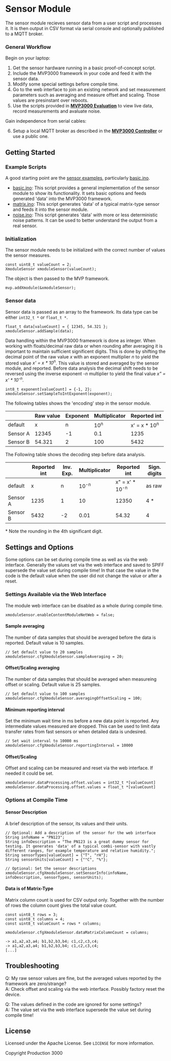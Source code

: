 # Sensor Module

The sensor module recieves sensor data from a user script and processes it. It is then output in CSV format via serial console and optionally published to a MQTT broker.

### General Workflow

Begin on your laptop:

1.  Get the sensor hardware running in a basic proof-of-concept script.
2.  Include the MVP3000 framework in your code and feed it with the sensor data.
3.  Modify some special settings before compile time.
4.  Go to the web interface to join an existing network and set measurement parameters such as averaging and measure offset and scaling. Those values are presinstant over reboots.
5.  Use the scripts provided in **[MVP3000 Evaluation](https://github.com/Production3000/mvp3000evaluation)** to view live data, record measurements and avaluate noise.

Gain independence from serial cables:

6.  Setup a local MQTT broker as described in the **[MVP3000 Controller](https://github.com/Production3000/mvp3000controller)** or use a public one.


## Getting Started

### Example Scripts

A good starting point are the [sensor examples](/examples/sensor/), particularly [basic.ino](/examples/sensor/basic/basic.ino).

 *  [basic.ino](/examples/sensor/basic/basic.ino): This script provides a general implementation of the sensor module to show its functionality. It sets basic options and feeds generated 'data' into the MVP3000 framework.
 *  [matrix.ino](/examples/sensor/matrix/matrix.ino): This script generates 'data' of a typical matrix-type sensor and feeds it into the sensor module.
 *  [noise.ino](/examples/sensor/noise/noise.ino): This script generates 'data' with more or less deterministic noise patterns. It can be used to better understand the output from a real sensor. 

### Initialization

The sensor module needs to be initialized with the correct number of values the sensor measures.

    const uint8_t valueCount = 2;
    XmoduleSensor xmoduleSensor(valueCount);

The object is then passed to the MVP framework.

    mvp.addXmodule(&xmoduleSensor);

### Sensor data

Sensor data is passed as an array to the framework. Its data type can be either `int32_t *` or `float_t *`.

    float_t data[valueCount] = { 12345, 54.321 };
    xmoduleSensor.addSample(data);

Data handling within the MVP3000 framework is done as integer. When working with floats/decimal raw data or when rounding after averaging it is important to maintain sufficient significent digits. This is done by shifting the decimal point of the raw value *x* with an exponent multiplier *n* to yield the stored value *x' = x * 10<sup>n</sup>*. This value is stored and averaged by the sensor module, and reported. Before data analysis the decimal shift needs to be reversed using the inverse exponent *-n* multiplier to yield the final value *x" = x' * 10<sup>-n</sup>*.

    int8_t exponent[valueCount] = {-1, 2};
    xmoduleSensor.setSampleToIntExponent(exponent);

The following tables shows the 'encoding' step in the sensor module.

|           | Raw value | Exponent  | Multiplicator | Reported int              |
| ---       | ---       | ---       | ---           | ---                       |
| default   | x         | n         | 10<sup>n</sup>| x' = x * 10<sup>n</sup>   |
| Sensor A  | 12345     | -1        | 0.1           | 1235                      |
| Sensor B  | 54.321    | 2         | 100           | 5432                      |

The Following table shows the decoding step before data analysis.

|           | Reported int  | Inv. Exp. | Multiplicator     | Reported int              | Sign. digits  |
| ---       | ---           | ---       | ---               | ---                       | ---           |
| default   | x             | n         | 10<sup>-n</sup>   | x" = x' * 10<sup>-n</sup> | as raw        |
| Sensor A  | 1235          | 1         | 10                | 12350                     | 4 \*          |
| Sensor B  | 5432          | -2        | 0.01              | 54.32                     | 4             |

\* Note the rounding in the 4th significant digit.


## Settings and Options

Some options can be set during compile time as well as via the web interface. Generally the values set via the web interface and saved to SPIFF supersede the value set during compile time! In that case the value in the code is the default value when the user did not change the value or after a reset.

### Settings Available via the Web Interface

The module web interface can be disabled as a whole during compile time.

    xmoduleSensor.enableContentModuleNetWeb = false;

#### Sample averaging

The number of data samples that should be averaged before the data is reported. Default value is 10 samples.

    // Set default value to 20 samples
    xmoduleSensor.cfgXmoduleSensor.sampleAveraging = 20;

#### Offset/Scaling averaging

The number of data samples that should be averaged when measureing offset or scaling. Default value is 25 samples.

    // Set default value to 100 samples
    xmoduleSensor.cfgXmoduleSensor.averagingOffsetScaling = 100;

#### Minimum reporting interval

Set the minimum wait time in ms before a new data point is reported. Any intermediate values measured are dropped. This can be used to limit data transfer rates from fast sensors or when detailed data is undesired.

    // Set wait interval to 10000 ms
    xmoduleSensor.cfgXmoduleSensor.reportingInterval = 10000

#### Offset/Scaling

Offset and scaling can be measured and reset via the web interface. If needed it could be set.

    xmoduleSensor.dataProcessing.offset.values = int32_t *[valueCount]
    xmoduleSensor.dataProcessing.offset.values = float_t *[valueCount]


### Options at Compile Time 

#### Sensor Description

A brief description of the sensor, its values and their units. 

    // Optional: Add a description of the sensor for the web interface
    String infoName = "PN123";
    String infoDescription = "The PN123 is a great dummy sensor for testing. It generates 'data' of a typical combi-sensor with vastly different ranges, for example temperature and relative humidity.";
    String sensorTypes[valueCount] = {"T", "rH"};
    String sensorUnits[valueCount] = {"°C", "%"};

    // Optional: Set the sensor descriptions
    xmoduleSensor.cfgXmoduleSensor.setSensorInfo(infoName, infoDescription, sensorTypes, sensorUnits);

#### Data is of Matrix-Type

Matrix column count is used for CSV output only. Together with the number of rows the column count gives the total value count.

    const uint8_t rows = 3;
    const uint8_t columns = 4;
    const uint8_t valueCount = rows * columns;

    xmoduleSensor.cfgXmoduleSensor.dataMatrixColumnCount = columns;

    -> a1,a2,a3,a4; b1,b2,b3,b4; c1,c2,c3,c4;
    -> a1,a2,a3,a4; b1,b2,b3,b4; c1,c2,c3,c4;
    [...]



## Troubleshooting

Q: My raw sensor values are fine, but the averaged values reported by the framework are zero/strange?  
A: Check offset and scaling via the web interface. Possibly factory reset the device.

Q: The values defined in the code are ignored for some settings?  
A: The value set via the web interface supersede the value set during compile time!


## License

Licensed under the Apache License. See `LICENSE` for more information.

Copyright Production 3000
